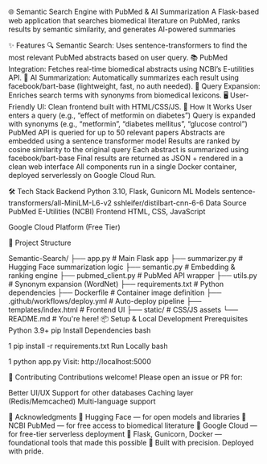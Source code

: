 🌐 Semantic Search Engine with PubMed & AI Summarization
A Flask-based web application that searches biomedical literature on PubMed, ranks results by semantic similarity, and generates AI-powered summaries

✨ Features
🔍 Semantic Search: Uses sentence-transformers to find the most relevant PubMed abstracts based on user query.
📚 PubMed Integration: Fetches real-time biomedical abstracts using NCBI’s E-utilities API.
🧠 AI Summarization: Automatically summarizes each result using facebook/bart-base (lightweight, fast, no auth needed).
🔄 Query Expansion: Enriches search terms with synonyms from biomedical lexicons.
🖥️ User-Friendly UI: Clean frontend built with HTML/CSS/JS.
🚀 How It Works
User enters a query (e.g., “effect of metformin on diabetes”)
Query is expanded with synonyms (e.g., “metformin”, “diabetes mellitus”, “glucose control”)
PubMed API is queried for up to 50 relevant papers
Abstracts are embedded using a sentence transformer model
Results are ranked by cosine similarity to the original query
Each abstract is summarized using facebook/bart-base
Final results are returned as JSON + rendered in a clean web interface
All components run in a single Docker container, deployed serverlessly on Google Cloud Run.

🛠 Tech Stack
Backend
Python 3.10, Flask, Gunicorn
ML Models
sentence-transformers/all-MiniLM-L6-v2
sshleifer/distilbart-cnn-6-6
Data Source
PubMed E-Utilities (NCBI)
Frontend
HTML, CSS, JavaScript

Google Cloud Platform (Free Tier)

📁 Project Structure


Semantic-Search/
├── app.py                  # Main Flask app
├── summarizer.py           # Hugging Face summarization logic
├── semantic.py             # Embedding & ranking engine
├── pubmed_client.py        # PubMed API wrapper
├── utils.py                # Synonym expansion (WordNet)
├── requirements.txt        # Python dependencies
├── Dockerfile              # Container image definition
├── .github/workflows/deploy.yml  # Auto-deploy pipeline
├── templates/index.html    # Frontend UI
├── static/                 # CSS/JS assets
└── README.md               # You're here!
📦 Setup & Local Development
Prerequisites
Python 3.9+
pip
Install Dependencies
bash


1
pip install -r requirements.txt
Run Locally
bash


1
python app.py
Visit: http://localhost:5000

🤝 Contributing
Contributions welcome! Please open an issue or PR for:

Better UI/UX
Support for other databases 
Caching layer (Redis/Memcached)
Multi-language support


💬 Acknowledgments
🏫 Hugging Face — for open models and libraries
🧬 NCBI PubMed — for free access to biomedical literature
🎯 Google Cloud — for free-tier serverless deployment
🤖 Flask, Gunicorn, Docker — foundational tools that made this possible
🌟 Built with precision. Deployed with pride.
